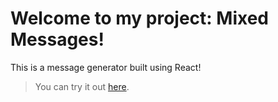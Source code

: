 # Welcome to my project: Mixed Messages!

This is a message generator built using React!

> You can try it out [here](https://mixed-messages-by-abdul.netlify.app/).
